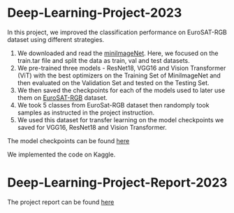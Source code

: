# Deep-Learning-Project-2023

In this project, we improved the classification performance on EuroSAT-RGB dataset using different strategies.

1. We downloaded and read the [miniImageNet](https://drive.google.com/drive/folders/17a09kkqVivZQFggCw9I_YboJ23tcexNM). Here, we focused on the train.tar file and split the data as train, val and test datasets.
2. We pre-trained three models - ResNet18, VGG16 and Vision Transformer (ViT) with the best optimizers on the Training Set of MiniImageNet and then evaluated on the Validation Set and tested on the Testing Set.
3. We then saved the checkpoints for each of the models used to later use them on [EuroSAT-RGB](https://github.com/phelber/EuroSAT) dataset.
4. We took 5 classes from EuroSat-RGB dataset then randomply took samples as instructed in the project instruction.
5. We used this dataset for transfer learning on the model checkpoints we saved for VGG16, ResNet18 and Vision Transformer.

The model checkpoints can be found [here](https://drive.google.com/drive/folders/1rrPXO8zfcdm-FPuZwXu-LAX-ADByVseL?usp=sharing)


We implemented the code on Kaggle.

# Deep-Learning-Project-Report-2023

The project report can be found [here](https://github.com/moinul7002/Deep-Learning-Project-2023/blob/master/Deep_Learning_Project_Report_2023.pdf)
